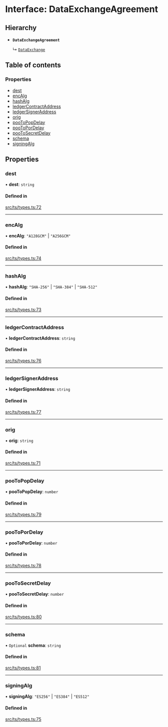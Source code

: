 # Interface: DataExchangeAgreement

## Hierarchy

- **`DataExchangeAgreement`**

  ↳ [`DataExchange`](DataExchange.md)

## Table of contents

### Properties

- [dest](DataExchangeAgreement.md#dest)
- [encAlg](DataExchangeAgreement.md#encalg)
- [hashAlg](DataExchangeAgreement.md#hashalg)
- [ledgerContractAddress](DataExchangeAgreement.md#ledgercontractaddress)
- [ledgerSignerAddress](DataExchangeAgreement.md#ledgersigneraddress)
- [orig](DataExchangeAgreement.md#orig)
- [pooToPopDelay](DataExchangeAgreement.md#pootopopdelay)
- [pooToPorDelay](DataExchangeAgreement.md#pootopordelay)
- [pooToSecretDelay](DataExchangeAgreement.md#pootosecretdelay)
- [schema](DataExchangeAgreement.md#schema)
- [signingAlg](DataExchangeAgreement.md#signingalg)

## Properties

### dest

• **dest**: `string`

#### Defined in

[src/ts/types.ts:72](https://gitlab.com/i3-market/code/wp3/t3.2/conflict-resolution/non-repudiation-library/-/blob/55e2ebc/src/ts/types.ts#L72)

___

### encAlg

• **encAlg**: ``"A128GCM"`` \| ``"A256GCM"``

#### Defined in

[src/ts/types.ts:74](https://gitlab.com/i3-market/code/wp3/t3.2/conflict-resolution/non-repudiation-library/-/blob/55e2ebc/src/ts/types.ts#L74)

___

### hashAlg

• **hashAlg**: ``"SHA-256"`` \| ``"SHA-384"`` \| ``"SHA-512"``

#### Defined in

[src/ts/types.ts:73](https://gitlab.com/i3-market/code/wp3/t3.2/conflict-resolution/non-repudiation-library/-/blob/55e2ebc/src/ts/types.ts#L73)

___

### ledgerContractAddress

• **ledgerContractAddress**: `string`

#### Defined in

[src/ts/types.ts:76](https://gitlab.com/i3-market/code/wp3/t3.2/conflict-resolution/non-repudiation-library/-/blob/55e2ebc/src/ts/types.ts#L76)

___

### ledgerSignerAddress

• **ledgerSignerAddress**: `string`

#### Defined in

[src/ts/types.ts:77](https://gitlab.com/i3-market/code/wp3/t3.2/conflict-resolution/non-repudiation-library/-/blob/55e2ebc/src/ts/types.ts#L77)

___

### orig

• **orig**: `string`

#### Defined in

[src/ts/types.ts:71](https://gitlab.com/i3-market/code/wp3/t3.2/conflict-resolution/non-repudiation-library/-/blob/55e2ebc/src/ts/types.ts#L71)

___

### pooToPopDelay

• **pooToPopDelay**: `number`

#### Defined in

[src/ts/types.ts:79](https://gitlab.com/i3-market/code/wp3/t3.2/conflict-resolution/non-repudiation-library/-/blob/55e2ebc/src/ts/types.ts#L79)

___

### pooToPorDelay

• **pooToPorDelay**: `number`

#### Defined in

[src/ts/types.ts:78](https://gitlab.com/i3-market/code/wp3/t3.2/conflict-resolution/non-repudiation-library/-/blob/55e2ebc/src/ts/types.ts#L78)

___

### pooToSecretDelay

• **pooToSecretDelay**: `number`

#### Defined in

[src/ts/types.ts:80](https://gitlab.com/i3-market/code/wp3/t3.2/conflict-resolution/non-repudiation-library/-/blob/55e2ebc/src/ts/types.ts#L80)

___

### schema

• `Optional` **schema**: `string`

#### Defined in

[src/ts/types.ts:81](https://gitlab.com/i3-market/code/wp3/t3.2/conflict-resolution/non-repudiation-library/-/blob/55e2ebc/src/ts/types.ts#L81)

___

### signingAlg

• **signingAlg**: ``"ES256"`` \| ``"ES384"`` \| ``"ES512"``

#### Defined in

[src/ts/types.ts:75](https://gitlab.com/i3-market/code/wp3/t3.2/conflict-resolution/non-repudiation-library/-/blob/55e2ebc/src/ts/types.ts#L75)
